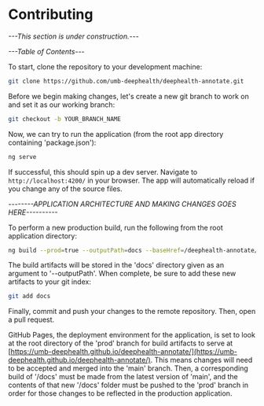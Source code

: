 # Contributing

_---This section is under construction.---_

_---Table of Contents---_

To start, clone the repository to your development machine:

```bash
git clone https://github.com/umb-deephealth/deephealth-annotate.git
```

Before we begin making changes, let's create a new git branch to work on and set it as our working branch:

```bash
git checkout -b YOUR_BRANCH_NAME
```

Now, we can try to run the application (from the root app directory containing 'package.json'):

```bash
ng serve
```

If successful, this should spin up a dev server. Navigate to `http://localhost:4200/` in your browser. The app will automatically reload if you change any of the source files.

_--------APPLICATION ARCHITECTURE AND MAKING CHANGES GOES HERE----------_

To perform a new production build, run the following from the root application directory:

```bash
ng build --prod=true --outputPath=docs --baseHref=/deephealth-annotate/
```

The build artifacts will be stored in the 'docs' directory given as an argument to '--outputPath'. When complete, be sure to add these new artifacts to your git index:

```bash
git add docs
```

Finally, commit and push your changes to the remote repository. Then, open a pull request.

GitHub Pages, the deployment environment for the application, is set to look at the root directory of the 'prod' branch for build artifacts to serve at [https://umb-deephealth.github.io/deephealth-annotate/](https://umb-deephealth.github.io/deephealth-annotate/). This means changes will need to be accepted and merged into the 'main' branch. Then, a corresponding build of '/docs' must be made from the latest version of 'main', and the contents of that new '/docs' folder must be pushed to the 'prod' branch in order for those changes to be reflected in the production application.
